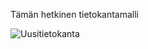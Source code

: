 Tämän hetkinen tietokantamalli

![Uusitietokanta](https://github.com/suviwe/Lentokentt-seikkailu/assets/156899337/5a72831e-771a-4b94-afc5-a82e3f5c19d8)
